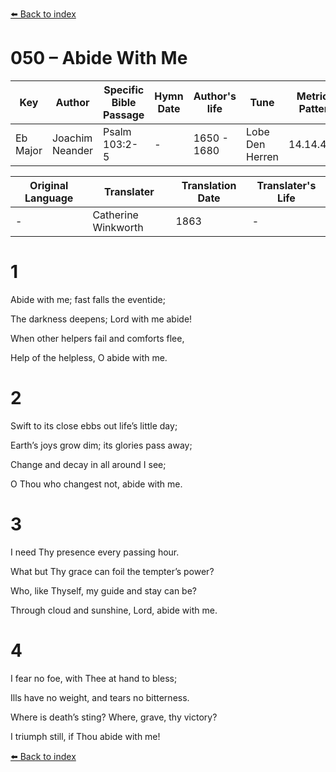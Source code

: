 [⬅️ Back to index](../README.md)

# 050 – Abide With Me

Key | Author   | Specific Bible Passage     |Hymn Date |Author's life |Tune |Metrical Pattern   |Composer/Source                                                                                        
-- | --------- | ---------------------------|----------|--------------|-----|-------------------|-------------   
Eb Major  | Joachim Neander      | Psalm 103:2-5 | -  | 1650 - 1680 | Lobe Den Herren | 14.14.4.7.8 | Chorale Book for England, 1863 

Original Language | Translater | Translation Date   | Translater's Life     
----------------- | --------- | --------------------|-------------   
\-  | Catherine Winkworth      | 1863 | -  | 1827 - 1878 



# 1

Abide with me; fast falls the eventide;

The darkness deepens; Lord with me abide!

When other helpers fail and comforts flee,

Help of the helpless, O abide with me.



# 2

Swift to its close ebbs out life’s little day;

Earth’s joys grow dim; its glories pass away;

Change and decay in all around I see;

O Thou who changest not, abide with me.



# 3

I need Thy presence every passing hour.

What but Thy grace can foil the tempter’s power?

Who, like Thyself, my guide and stay can be?

Through cloud and sunshine, Lord, abide with me.



# 4

I fear no foe, with Thee at hand to bless;

Ills have no weight, and tears no bitterness.

Where is death’s sting? Where, grave, thy victory?

I triumph still, if Thou abide with me!

[⬅️ Back to index](../README.md)
